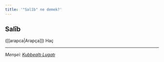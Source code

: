 ```yaml
---
title: '"Salîb" ne demek?'
---
```


## Salîb
([[arapca|Arapça]]) Haç

---
*Menşei: [Kubbealtı Lugatı](https://www.lugatim.com/s/Salip)*